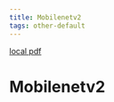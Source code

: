 ```yaml
---
title: Mobilenetv2
tags: other-default
---
```


[local pdf](../../../pdfs/mobileNetV2.pdf)

# Mobilenetv2
